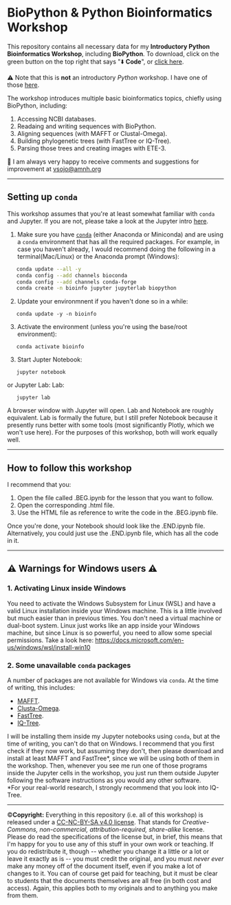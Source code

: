 # BioPython & Python Bioinformatics Workshop
This repository contains all necessary data for my **Introductory Python Bioinformatics Workshop**, including **BioPython**.
To download, click on the green button on the top right that says ":arrow_down: **Code**", or [click here](https://github.com/vsojo/Python_Bioinformatics_Workshop/archive/refs/heads/main.zip).

:warning: Note that this is **not** an introductory _Python_ workshop. I have one of those [here](https://github.com/vsojo/Python_Workshop).

The workshop introduces multiple basic bioinformatics topics, chiefly using BioPython, including:
1. Accessing NCBI databases.
1. Readaing and writing sequences with BioPython.
1. Aligning sequences (with MAFFT or Clustal-Omega).
1. Building phylogenetic trees (with FastTree or IQ-Tree).
1. Parsing those trees and creating images with ETE-3.

:pencil: I am always very happy to receive comments and suggestions for improvement at vsojo@amnh.org

---
## Setting up `conda`
This workshop assumes that you're at least somewhat familiar with `conda` and Jupyter. If you are not, please take a look at the Jupyter intro [here](https://github.com/vsojo/Python_Workshop).
1. Make sure you have [`conda`](https://www.anaconda.com/products/individual) (either Anaconda or Miniconda) and are using a `conda` environment that has all the required packages. For example, in case you haven't already, I would recommend doing the following in a terminal(Mac/Linux) or the Anaconda prompt (Windows):
```bash
   conda update --all -y
   conda config --add channels bioconda
   conda config --add channels conda-forge
   conda create -n bioinfo jupyter jupyterlab biopython
```
2. Update your environmnent if you haven't done so in a while:
```
   conda update -y -n bioinfo
```
3. Activate the environment (unless you're using the base/root environment):
```
   conda activate bioinfo
```

3. Start Jupter Notebook:
```
   jupyter notebook
```
or Jupyter Lab:
Lab:
```
   jupyter lab
```
A browser window with Jupyter will open. Lab and Notebook are roughly equivalent. Lab is formally the future, but I still prefer Notebook because it presently runs better with some tools (most significantly Plotly, which we won't use here). For the purposes of this workshop, both will work equally well.

---
## How to follow this workshop
I recommend that you:
1. Open the file called .BEG.ipynb for the lesson that you want to follow.
2. Open the corresponding .html file.
3. Use the HTML file as reference to write the code in the .BEG.ipynb file.

Once you're done, your Notebook should look like the .END.ipynb file.
Alternatively, you could just use the .END.ipynb file, which has all the code in it. 

---
## :warning: Warnings for Windows users :warning:
### 1. Activating Linux inside Windows
You need to activate the Windows Subsystem for Linux (WSL) and have a valid Linux installation inside your Windows machine.
This is a little involved but much easier than in previous times. You don't need a virtual machine or dual-boot system. Linux just works like an app inside your Windows machine, but since Linux is so powerful, you need to allow some special permissions.
Take a look here:
https://docs.microsoft.com/en-us/windows/wsl/install-win10

### 2. Some unavailable `conda` packages
A number of packages are not available for Windows via `conda`. At the time of writing, this includes:
+ [MAFFT](https://mafft.cbrc.jp/alignment/software/).
+ [Clusta-Omega](http://www.clustal.org/omega/).
+ [FastTree](http://meta.microbesonline.org/fasttree/).
+ [IQ-Tree](http://www.iqtree.org/).

I will be installing them inside my Jupyter notebooks using `conda`, but at the time of writing, you can't do that on Windows. I recommend that you first check if they now work, but assuming they don't, then please download and install at least MAFFT and FastTree\*, since we will be using both of them in the workshop. Then, whenever you see me run one of those programs inside the Jupyter cells in the workshop, you just run them outside Jupyter following the software instructions as you would any other software.<br/>
\*For your real-world research, I strongly recommend that you look into IQ-Tree.

-----------
:copyright:**Copyright:** Everything in this repository (i.e. all of this workshop) is released under a [CC-NC-BY-SA v4.0 license](https://creativecommons.org/licenses/by-nc-sa/4.0/). That stands for _Creative-Commons, non-commercial, attribution-required, share-alike_ license. Please do read the specifications of the license but, in brief, this means that I'm happy for you to use any of this stuff in your own work or teaching. If you do redistribute it, though -- whether you change it a little or a lot or leave it exactly as is -- you must credit the original, and you must _never ever_ make any money off of the document itself, even if you make a lot of changes to it. You can of course get paid for teaching, but it must be clear to students that the documents themselves are all free (in both cost and access). Again, this applies both to my originals and to anything you make from them.

